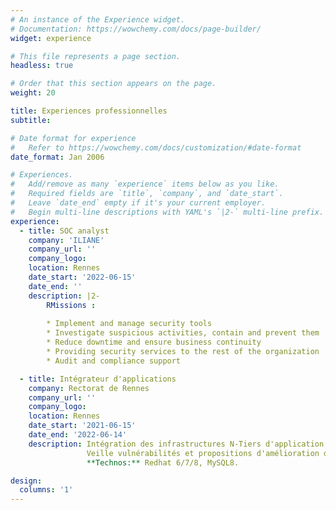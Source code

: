 ```yaml
---
# An instance of the Experience widget.
# Documentation: https://wowchemy.com/docs/page-builder/
widget: experience

# This file represents a page section.
headless: true

# Order that this section appears on the page.
weight: 20

title: Experiences professionnelles
subtitle:

# Date format for experience
#   Refer to https://wowchemy.com/docs/customization/#date-format
date_format: Jan 2006

# Experiences.
#   Add/remove as many `experience` items below as you like.
#   Required fields are `title`, `company`, and `date_start`.
#   Leave `date_end` empty if it's your current employer.
#   Begin multi-line descriptions with YAML's `|2-` multi-line prefix.
experience:
  - title: SOC analyst
    company: 'ILIANE'
    company_url: ''
    company_logo: 
    location: Rennes
    date_start: '2022-06-15'
    date_end: ''
    description: |2-
        RMissions :
        
        * Implement and manage security tools
        * Investigate suspicious activities, contain and prevent them
        * Reduce downtime and ensure business continuity
        * Providing security services to the rest of the organization
        * Audit and compliance support

  - title: Intégrateur d'applications
    company: Rectorat de Rennes
    company_url: ''
    company_logo: 
    location: Rennes
    date_start: '2021-06-15'
    date_end: '2022-06-14'
    description: Intégration des infrastructures N-Tiers d'application de la DSI et des établissements scolaires.  
                 Veille vulnérabilités et propositions d'amélioration des applications.  
                 **Technos:** Redhat 6/7/8, MySQL8.

design:
  columns: '1'
---
```

